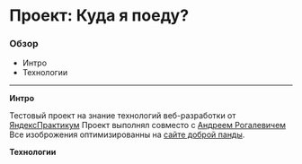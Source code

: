 # Проект: Куда я поеду?

### Обзор

* Интро
* Технологии

---

**Интро**

Тестовый проект на знание технологий веб-разработки от [ЯндексПрактикум](https://practicum.yandex.ru)
Проект выполнял совместо с [Андреем Рогалевичем](https://github.com/Andrei199729)
Все изоброжения оптимизированны на [сайте доброй панды](https://tinypng.com).


**Технологии**

